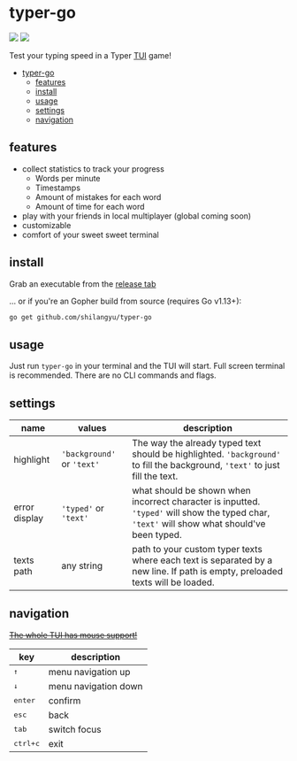 # typer-go

[![](https://goreportcard.com/badge/github.com/shilangyu/typer-go)](https://goreportcard.com/report/github.com/shilangyu/typer-go)
[![](https://github.com/shilangyu/typer-go/workflows/ci/badge.svg)](https://github.com/shilangyu/typer-go/actions)

Test your typing speed in a Typer [TUI](https://en.wikipedia.org/wiki/Text-based_user_interface) game!

- [typer-go](#typer-go)
	- [features](#features)
	- [install](#install)
	- [usage](#usage)
	- [settings](#settings)
	- [navigation](#navigation)

## features

- collect statistics to track your progress
  - Words per minute
  - Timestamps
  - Amount of mistakes for each word
  - Amount of time for each word
- play with your friends in local multiplayer (global coming soon)
- customizable
- comfort of your sweet sweet terminal

## install

Grab an executable from the [release tab](https://github.com/shilangyu/typer-go/releases)

... or if you're an Gopher build from source (requires Go v1.13+):

```sh
go get github.com/shilangyu/typer-go
```

## usage

Just run `typer-go` in your terminal and the TUI will start. Full screen terminal is recommended. There are no CLI commands and flags.

## settings

| name          | values                     | description                                                                                                                                  |
| ------------- | -------------------------- | -------------------------------------------------------------------------------------------------------------------------------------------- |
| highlight     | `'background'` or `'text'` | The way the already typed text should be highlighted. `'background'` to fill the background, `'text'` to just fill the text.                 |
| error display | `'typed'` or `'text'`      | what should be shown when incorrect character is inputted. `'typed'` will show the typed char, `'text'` will show what should've been typed. |
| texts path    | any string                 | path to your custom typer texts where each text is separated by a new line. If path is empty, preloaded texts will be loaded.                |

## navigation

[~~The whole TUI has mouse support!~~](https://github.com/shilangyu/typer-go/issues/9)

| key               | description          |
| ----------------- | -------------------- |
| <kbd>↑</kbd>      | menu navigation up   |
| <kbd>↓</kbd>      | menu navigation down |
| <kbd>enter</kbd>  | confirm              |
| <kbd>esc</kbd>    | back                 |
| <kbd>tab</kbd>    | switch focus         |
| <kbd>ctrl+c</kbd> | exit                 |
